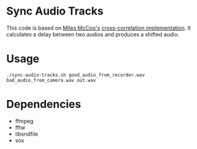 # Sync Audio Tracks
This code is based on [Miles McCoo's](https://www.mmccoo.com) [cross-correlation implementation](https://nerd.mmccoo.com/2017/06/19/automatically-aligning-multiple-videoaudio-clips-in-kdenlive/).
It calculates a delay between two audios and produces a shifted audio.

# Usage
`./sync-audio-tracks.sh good_audio_from_recorder.wav bad_audio_from_camera.wav out.wav`

# Dependencies
- ffmpeg
- fftw
- libsndfile
- sox
